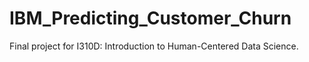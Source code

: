 # IBM_Predicting_Customer_Churn
Final project for I310D: Introduction to Human-Centered Data Science. 
